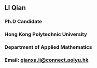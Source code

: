 ## LI Qian
### Ph.D Candidate
### Hong Kong Polytechnic University
### Department of Applied Mathematics
### Email: qianxa.li@connect.polyu.hk
